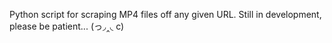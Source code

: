 Python script for scraping MP4 files off any given URL.
Still in development, please be patient... (っ◞‸◟ c)